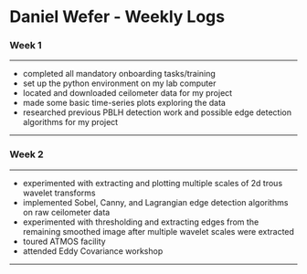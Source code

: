 # Daniel Wefer - Weekly Logs

### Week 1

----------------------------------------------
 - completed all mandatory onboarding tasks/training
 - set up the python environment on my lab computer
 - located and downloaded ceilometer data for my project
 - made some basic time-series plots exploring the data
 - researched previous PBLH detection work and possible edge detection algorithms for my project
----------------------------------------------

### Week 2 

----------------------------------------------
 - experimented with extracting and plotting multiple scales of 2d trous wavelet transforms
 - implemented Sobel, Canny, and Lagrangian edge detection algorithms on raw ceilometer data
 - experimented with thresholding and extracting edges from the remaining smoothed image after multiple wavelet scales were extracted
 - toured ATMOS facility
 - attended Eddy Covariance workshop
----------------------------------------------
